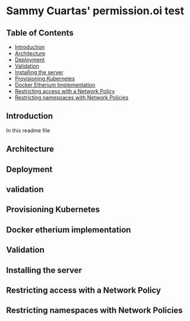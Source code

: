 # Sammy Cuartas' permission.oi test 

## Table of Contents

* [Introduction](#introduction)
* [Architecture](#architecture)
* [Deployment](#deployment)
* [Validation](#validation)
* [Installing the server](#installing-the-server)
* [Provisioning Kubernetes](#Provisioning-Kubernetes)
* [Docker Etherium Implementation](#Docker-Etherium-Implementation)
* [Restricting access with a Network Policy](#restricting-access-with-a-network-policy)
* [Restricting namespaces with Network Policies](#restricting-namespaces-with-network-policies)


<!-- TOC -->

## Introduction

In this readme file 


## Architecture


## Deployment


## validation



## Provisioning Kubernetes

## Docker etherium implementation

## Validation


## Installing the server


## Restricting access with a Network Policy


## Restricting namespaces with Network Policies


